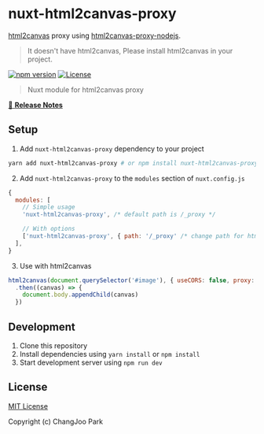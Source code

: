 # nuxt-html2canvas-proxy

[html2canvas](https://html2canvas.hertzen.com/) proxy using [html2canvas-proxy-nodejs](https://github.com/niklasvh/html2canvas-proxy-nodejs).

> It doesn't have html2canvas, Please install html2canvas in your project.

[![npm version][npm-version-src]][npm-version-href]
[![License][license-src]][license-href]

> Nuxt module for html2canvas proxy

[📖 **Release Notes**](./CHANGELOG.md)

## Setup

1. Add `nuxt-html2canvas-proxy` dependency to your project

```bash
yarn add nuxt-html2canvas-proxy # or npm install nuxt-html2canvas-proxy
```

2. Add `nuxt-html2canvas-proxy` to the `modules` section of `nuxt.config.js`

```js
{
  modules: [
    // Simple usage
    'nuxt-html2canvas-proxy', /* default path is /_proxy */

    // With options
    ['nuxt-html2canvas-proxy', { path: '/_proxy' /* change path for html2canvas proxy */ }]
  ],
}
```

3. Use with html2canvas

```js
html2canvas(document.querySelector('#image'), { useCORS: false, proxy: '/_proxy' })
  .then((canvas) => {
    document.body.appendChild(canvas)
  })
```

## Development

1. Clone this repository
2. Install dependencies using `yarn install` or `npm install`
3. Start development server using `npm run dev`

## License

[MIT License](./LICENSE)

Copyright (c) ChangJoo Park

<!-- Badges -->
[npm-version-src]: https://img.shields.io/npm/v/nuxt-html2canvas-proxy/latest.svg
[npm-version-href]: https://npmjs.com/package/nuxt-html2canvas-proxy

[npm-downloads-src]: https://img.shields.io/npm/dt/nuxt-html2canvas-proxy.svg
[npm-downloads-href]: https://npmjs.com/package/nuxt-html2canvas-proxy

[github-actions-ci-src]: https://github.com/changjoo-park/workflows/ci/badge.svg
[github-actions-ci-href]: https://github.com/changjoo-park/actions?query=workflow%3Aci

[codecov-src]: https://img.shields.io/codecov/c/github/changjoo-park.svg
[codecov-href]: https://codecov.io/gh/changjoo-park

[license-src]: https://img.shields.io/npm/l/nuxt-html2canvas-proxy.svg
[license-href]: https://npmjs.com/package/nuxt-html2canvas-proxy
